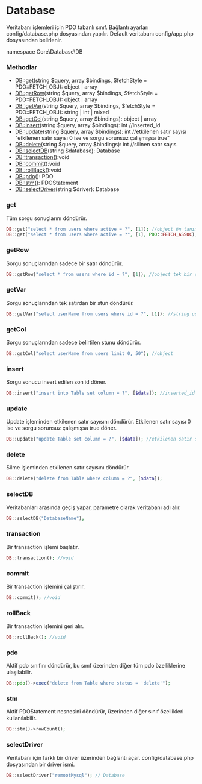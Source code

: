 # Database

Veritabanı işlemleri için PDO tabanlı sınıf. Bağlantı ayarları config/database.php dosyasından yapılır. Default veritabanı config/app.php dosyasından belirlenir. 

namespace Core\Database\DB

### Methodlar

- [DB::get](#get)(string $query, array $bindings, $fetchStyle = PDO::FETCH_OBJ): object | array
- [DB::getRow](#getRow)(string $query, array $bindings, $fetchStyle = PDO::FETCH_OBJ): object | array
- [DB::getVar](#getVar)(string $query, array $bindings, $fetchStyle = PDO::FETCH_OBJ): string | int  | mixed
- [DB::getCol](#getCol)(string $query, array $bindings): object | array
- [DB::insert](#insert)(string $query, array $bindings): int //inserted_id
- [DB::update](#update)(string $query, array $bindings): int //etkilenen satır sayısı "etkilenen satır sayısı 0 ise ve sorgu sorunsuz çalışmışsa true"
- [DB::delete](#delete)(string $query, array $bindings): int //silinen satır sayıs
- [DB::selectDB](#selectDB)(string $database): Database
- [DB::transaction](#transaction)():void
- [DB::commit](#commit)():void
- [DB::rollBack](#rollBack)():void
- [DB::pdo](#pdo)(): PDO
- [DB::stm](#stm)(): PDOStatement
- [DB::selectDriver](#selectDriver)(string $driver): Database



### get

Tüm sorgu sonuçlarını döndürür.

```php
DB::get("select * from users where active = ?", [1]); //object ön tanımlı
DB::get("select * from users where active = ?", [1], PDO::FETCH_ASSOC); // dizi
```



### getRow

Sorgu sonuçlarından sadece bir satır döndürür.

```php
DB::getRow("select * from users where id = ?", [1]); //object tek bir satır
```



### getVar

Sorgu sonuçlarından tek satırdan bir stun döndürür.

```php
DB::getVar("select userName from users where id = ?", [1]); //string userName
```



### getCol

Sorgu sonuçlarından sadece belirtilen stunu döndürür.

```php
DB::getCol("select userName from users limit 0, 50"); //object 
```



### insert

Sorgu sonucu insert edilen son id döner.

```php
DB::insert("insert into Table set column = ?", [$data]); //inserted_id
```



### update

Update işleminden etkilenen satır sayısını döndürür. Etkilenen satır sayısı 0 ise ve sorgu sorunsuz çalışmışsa true döner.

```php
DB::update("update Table set column = ?", [$data]); //etkilenen satır sayısı
```



### delete

Silme işleminden etkilenen satır sayısını döndürür.

```php
DB::delete("delete from Table where column = ?", [$data]);
```



### selectDB

Veritabanları arasında geçiş yapar, parametre olarak veritabanı adı alır.

```php
DB::selectDB("DatabaseName");
```



### transaction

Bir transaction işlemi başlatır.

```php
DB::transaction(); //void
```



### commit

Bir transaction işlemini çalıştırır.

```php
DB::commit(); //void
```



### rollBack

Bir transaction işlemini geri alır.

```php
DB::rollBack(); //void
```



### pdo

Aktif pdo sınıfını döndürür, bu sınıf üzerinden diğer tüm pdo özelliklerine ulaşılabilir.

```php
DB::pdo()->exec("delete from Table where status = 'delete'");
```



### stm

Aktif PDOStatement nesnesini döndürür, üzerinden diğer sınıf özellikleri kullanılabilir.

```php
DB::stm()->rowCount();
```



### selectDriver

Veritabanı için farklı bir driver üzerinden bağlantı açar. config/database.php dosyasından bir driver ismi.

```php
DB::selectDriver("remootMysql"); // Database
```

